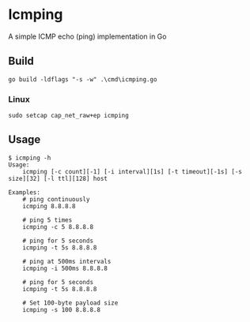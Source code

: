 # Icmping

A simple ICMP echo (ping) implementation in Go

## Build

```
go build -ldflags "-s -w" .\cmd\icmping.go
```

### Linux

```
sudo setcap cap_net_raw+ep icmping
```

## Usage

```
$ icmping -h
Usage:
    icmping [-c count][-1] [-i interval][1s] [-t timeout][-1s] [-s size][32] [-l ttl][128] host

Examples:
    # ping continuously
    icmping 8.8.8.8

    # ping 5 times
    icmping -c 5 8.8.8.8

    # ping for 5 seconds
    icmping -t 5s 8.8.8.8

    # ping at 500ms intervals
    icmping -i 500ms 8.8.8.8

    # ping for 5 seconds
    icmping -t 5s 8.8.8.8

    # Set 100-byte payload size
    icmping -s 100 8.8.8.8
```

